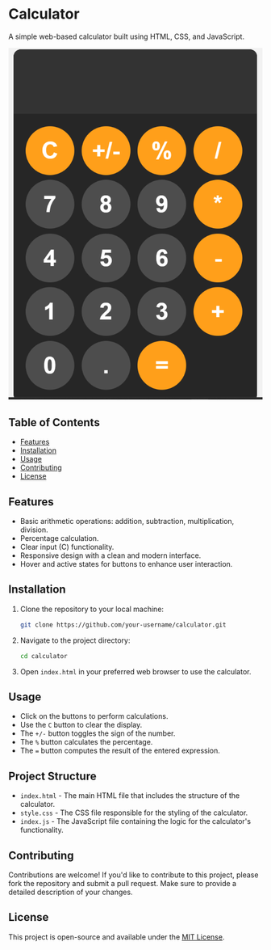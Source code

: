 
# Calculator

A simple web-based calculator built using HTML, CSS, and JavaScript.

![Calculator Screenshot](program-result.png)

## Table of Contents
- [Features](#features)
- [Installation](#installation)
- [Usage](#usage)
- [Contributing](#contributing)
- [License](#license)

## Features
- Basic arithmetic operations: addition, subtraction, multiplication, division.
- Percentage calculation.
- Clear input (C) functionality.
- Responsive design with a clean and modern interface.
- Hover and active states for buttons to enhance user interaction.

## Installation
1. Clone the repository to your local machine:
    ```bash
    git clone https://github.com/your-username/calculator.git
    ```
2. Navigate to the project directory:
    ```bash
    cd calculator
    ```
3. Open `index.html` in your preferred web browser to use the calculator.

## Usage
- Click on the buttons to perform calculations.
- Use the `C` button to clear the display.
- The `+/-` button toggles the sign of the number.
- The `%` button calculates the percentage.
- The `=` button computes the result of the entered expression.

## Project Structure
- `index.html` - The main HTML file that includes the structure of the calculator.
- `style.css` - The CSS file responsible for the styling of the calculator.
- `index.js` - The JavaScript file containing the logic for the calculator's functionality.

## Contributing
Contributions are welcome! If you'd like to contribute to this project, please fork the repository and submit a pull request. Make sure to provide a detailed description of your changes.

## License
This project is open-source and available under the [MIT License](LICENSE).

